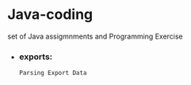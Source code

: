 # Java-coding
set of Java assigmnments and Programming Exercise

* ### exports: 
      Parsing Export Data
